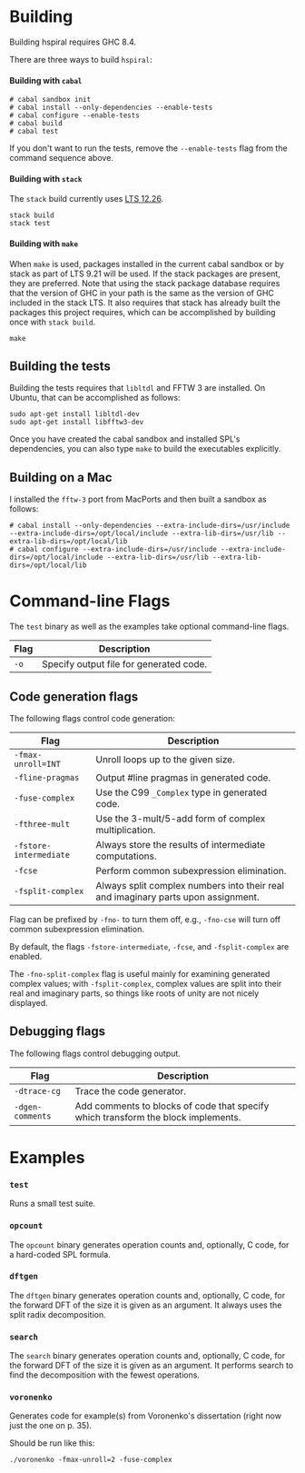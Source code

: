 # Building

Building hspiral requires GHC 8.4.

There are three ways to build `hspiral`:

#### Building with `cabal`

```
# cabal sandbox init
# cabal install --only-dependencies --enable-tests
# cabal configure --enable-tests
# cabal build
# cabal test
```

If you don't want to run the tests, remove the `--enable-tests` flag from the
command sequence above.

#### Building with `stack`

The `stack` build currently uses [LTS 12.26](https://www.stackage.org/lts-12.26).

```
stack build
stack test
```

#### Building with `make`

When `make` is used, packages installed in the current cabal sandbox or by stack as part of LTS 9.21 will be used. If the stack packages are present, they are preferred. Note that using the stack package database requires that the version of GHC in your path is the same as the version of GHC included in the stack LTS. It also requires that stack has already built the packages this project requires, which can be accomplished by building once with `stack build`.

```
make
```

## Building the tests

Building the tests requires that `libltdl` and FFTW 3 are installed. On Ubuntu,
that can be accomplished as follows:

```
sudo apt-get install libltdl-dev
sudo apt-get install libfftw3-dev
```

Once you have created the cabal sandbox and installed SPL's dependencies, you
can also type `make` to build the executables explicitly.

## Building on a Mac

I installed the `fftw-3` port from MacPorts and then built a sandbox as follows:

```
# cabal install --only-dependencies --extra-include-dirs=/usr/include --extra-include-dirs=/opt/local/include --extra-lib-dirs=/usr/lib --extra-lib-dirs=/opt/local/lib
# cabal configure --extra-include-dirs=/usr/include --extra-include-dirs=/opt/local/include --extra-lib-dirs=/usr/lib --extra-lib-dirs=/opt/local/lib
```

# Command-line Flags

The `test` binary as well as the examples take optional command-line flags.

| Flag               | Description |
| ---                | --- |
| `-o` | Specify output file for generated code. |

## Code generation flags

The following flags control code generation:

| Flag               | Description |
| ---                | --- |
| `-fmax-unroll=INT` | Unroll loops up to the given size. |
| `-fline-pragmas` | Output #line pragmas in generated code. |
| `-fuse-complex` | Use the C99 `_Complex` type in generated code. |
| `-fthree-mult` | Use the 3-mult/5-add form of complex multiplication. |
| `-fstore-intermediate` | Always store the results of intermediate computations.|
| `-fcse` | Perform common subexpression elimination. |
| `-fsplit-complex` | Always split complex numbers into their real and imaginary parts upon assignment. |

Flag can be prefixed by `-fno-` to turn them off, e.g., `-fno-cse` will turn off common subexpression elimination.

By default, the flags `-fstore-intermediate`, `-fcse`, and `-fsplit-complex` are enabled.

The `-fno-split-complex` flag is useful mainly for examining generated complex values; with `-fsplit-complex`, complex values are split into their real and imaginary parts, so things like roots of unity are not nicely displayed.

## Debugging flags

The following flags control debugging output.

| Flag               | Description |
| ---                | --- |
| `-dtrace-cg` | Trace the code generator. |
| `-dgen-comments` | Add comments to blocks of code that specify which transform the block implements. |

# Examples

### `test`

Runs a small test suite.

### `opcount`

The `opcount` binary generates operation counts and, optionally, C code, for a
hard-coded SPL formula.

### `dftgen`

The `dftgen` binary generates operation counts and, optionally, C code, for the
forward DFT of the size it is given as an argument. It always uses the split
radix decomposition.

### `search`

The `search` binary generates operation counts and, optionally, C code, for the
forward DFT of the size it is given as an argument. It performs search to find
the decomposition with the fewest operations.

### `voronenko`

Generates code for example(s) from Voronenko's dissertation (right now just the
one on p. 35).

Should be run like this:

```
./voronenko -fmax-unroll=2 -fuse-complex
```
